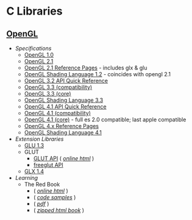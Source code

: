 C Libraries
===========

[OpenGL](https://www.khronos.org/opengl/wiki/Main_Page)
------
  - _Specifications_
    - [OpenGL 1.0](https://registry.khronos.org/OpenGL/specs/gl/glspec10.pdf)
    - [OpenGL 2.1](https://registry.khronos.org/OpenGL/specs/gl/glspec21.pdf)
    - [OpenGL 2.1 Reference Pages](https://registry.khronos.org/OpenGL-Refpages/gl2.1/) - includes glx & glu
    - [OpenGL Shading Language 1.2](https://registry.khronos.org/OpenGL/specs/gl/GLSLangSpec.1.20.pdf) - coincides with opengl 2.1
    - [OpenGL 3.2 API Quick Reference](https://www.khronos.org/files/opengl-quick-reference-card.pdf)
    - [OpenGL 3.3 (compatibility)](https://registry.khronos.org/OpenGL/specs/gl/glspec33.compatibility.pdf)
    - [OpenGL 3.3 (core)](https://registry.khronos.org/OpenGL/specs/gl/glspec33.core.pdf)
    - [OpenGL Shading Language 3.3](https://registry.khronos.org/OpenGL/specs/gl/GLSLangSpec.3.30.pdf)
    - [OpenGL 4.1 API Quick Reference](https://www.khronos.org/files/opengl41-quick-reference-card.pdf)
    - [OpenGL 4.1 (compatibility)](https://registry.khronos.org/OpenGL/specs/gl/glspec41.compatibility.pdf)
    - [OpenGL 4.1 (core)](https://registry.khronos.org/OpenGL/specs/gl/glspec41.core.pdf) - full es 2.0 compatible; last apple compatible
    - [OpenGL 4.x Reference Pages](https://registry.khronos.org/OpenGL-Refpages/gl4/)
    - [OpenGL Shading Language 4.1](https://registry.khronos.org/OpenGL/specs/gl/GLSLangSpec.4.10.pdf)
  - _Extension Libraries_
    - [GLU 1.3](https://registry.khronos.org/OpenGL/specs/gl/glu1.3.pdf)
    - GLUT
      - [GLUT API](https://www.opengl.org/resources/libraries/glut/glut-3.spec.pdf) ( [_online html_](https://www.opengl.org/resources/libraries/glut/spec3/spec3.html) )
      - [freeglut API](https://freeglut.sourceforge.net/docs/api.php)
    - [GLX 1.4](https://registry.khronos.org/OpenGL/specs/gl/glx1.4.pdf)
  - _Learning_
    - The Red Book
      - ( _[online html](https://web.archive.org/web/20131009113357id_/https://fly.cc.fer.hr/~unreal/theredbook/)_ )
      - ( _[code samples](https://www.opengl.org/archives/resources/code/samples/redbook/)_ )
      - ( _[pdf](https://w2.mat.ucsb.edu/594cm/2009/docs/RedBook.pdf)_ )
      - ( _[zipped html book](web.archive.org/web/20130430205318id_/http://fly.cc.fer.hr/~unreal/theredbook/theredbook.zip)_ )
